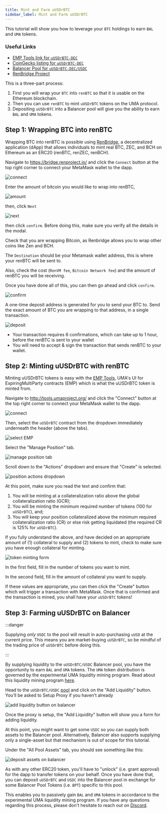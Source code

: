 ```yaml
---
title: Mint and Farm uUSDrBTC
sidebar_label: Mint and Farm uUSDrBTC
---
```


This tutorial will show you how to leverage your `BTC` holdings to earn `BAL`
and `UMA` tokens.

### Useful Links

- [EMP Tools link for `uUSDrBTC-DEC`](https://tools.umaproject.org/?address=0xaBBee9fC7a882499162323EEB7BF6614193312e3)
- [CoinGecko listing for `uUSDrBTC-DEC`](https://www.coingecko.com/en/coins/uusdrbtc-synthetic-token-expiring-1-october-2020)
- [Balancer Pool for `uUSDrBTC-DEC/USDC`](https://pools.balancer.exchange/#/pool/0x2dd7255b487a62d738110bd10f8bc4b4ea989778/)
- [RenBridge Project](https://bridge.renproject.io/)

This is a three-part process:

1. First you will wrap your `BTC` into `renBTC` so that it is usable on the
   Ethereum blockchain.
2. Then you can use `renBTC` to mint `uUSDrBTC` tokens on the UMA protocol.
3. Depositing `uUSDrBTC` into a Balancer pool will give you the ability to earn
   `BAL` and `UMA` tokens.

## Step 1: Wrapping BTC into renBTC

Wrapping BTC into renBTC is possible using [RenBridge](https://bridge.renproject.io/), a decentralized application (dApp) that allows individuals to mint real BTC, ZEC, and BCH on Ethereum as an ERC20 (renBTC, renZEC, renBCH).

Navigate to https://bridge.renproject.io/ and click the `Connect` button at the top right corner to connect your MetaMask wallet to the dapp.

![connect](/docs/tutorials/renBTC_connect.png)

Enter the amount of bitcoin you would like to wrap into renBTC,

![amount](/docs/tutorials/renBTC_enteramount.png)

then, click `Next` 

![next](/docs/tutorials/renBTC_next.png)

then click `confirm`. Before doing this, make sure you verify all the details in the modal.

Check that you are wrapping Bitcoin, as Renbridge allows you to wrap other coins like Zen and BCH.

The `Destination` should be your Metamask wallet address, this is where your renBTC will be sent to.

Also, check the cost (`RenVM fee`, `Bitcoin Network fee`) and the amount of renBTC you will be receiving.

Once you have done all of this, you can then go ahead and click `confirm`.

![confirm](/docs/tutorials/renBTC_confirm.png)

A one-time deposit address is generated for you to send your BTC to. Send the exact amount of BTC you are wrapping to that address, in a single transaction.

![deposit](/docs/tutorials/renBTC_deposit.png)

* Your transaction requires 6 confirmations, which can take up to 1 hour, before the renBTC is sent to your wallet 
* You will need to accept & sign the transaction that sends renBTC to your wallet.



## Step 2: Minting uUSDrBTC with renBTC

Minting uUSDrBTC tokens is easy with the [EMP Tools](http://tools.umaproject.org/),
UMA's UI for ExpiringMultiParty contracts (EMP) which is what the uUSDrBTC token is
minted from.

Navigate to http://tools.umaproject.org/ and click the "Connect" button at the
top right corner to connect your MetaMask wallet to the dapp.

![connect](/docs/tutorials/emp_connect.png)

Then, select the `uUSDrBTC` contract from the dropdown immediately underneath the
header (above the tabs).

![select EMP](/docs/tutorials/uUSD_selectemp.png)

Select the "Manage Position" tab.

![manage position tab](/docs/tutorials/uUSD_manage-positionemp.png)

Scroll down to the "Actions" dropdown and ensure that "Create" is selected.

![position actions dropdown](/docs/tutorials/emp_actions.png)

At this point, make sure you read the text and confirm that:

1. You will be minting at a collateralization ratio above the global
   collateralization ratio (GCR);
2. You will be minting the minimum required number of tokens (100 for `uUSDrBTC`),
   and;
3. You will keep your position collateralized above the minimum required
   collateralization ratio (CR) or else risk getting liquidated (the required CR
   is 125% for `uUSDrBTC`).

If you fully understand the above, and have decided on an appropriate amount of
(1) collateral to supply and (2) tokens to mint, check to make sure you have
enough collateral for minting.

![token minting form](/docs/tutorials/uUSD_mintingform.png)

In the first field, fill in the number of tokens you want to mint.

In the second field, fill in the amount of collateral you want to supply.

If these values are appropriate, you can then click the "Create" button which
will trigger a transaction with MetaMask. Once that is confirmed and the
transaction is mined, you shall have your `uUSDrBTC` tokens!

## Step 3: Farming uUSDrBTC on Balancer

:::danger

Supplying _only_ `USDC` to the pool will result in auto-purchasing `uUSD` at the current price. This means you are market-buying `uUSDrBTC`, so be mindful of the trading price of `uUSDrBTC` before doing this.

:::

By supplying liquidity to the `uUSDrBTC/USDC` Balancer pool, you have the
opportunity to earn `BAL` and `UMA` tokens. The `UMA` token distribution
is governed by the experimental UMA liquidity mining program.
Read about this liquidity mining program [here](https://medium.com/uma-project/uma-announcing-the-yield-dollar-on-renbtc-440a1ed0c5d5).


Head to the `uUSDrBTC/USDC` [pool](https://pools.balancer.exchange/#/pool/0x2dd7255b487a62d738110bd10f8bc4b4ea989778/) and click on the "Add Liquidity" button. You’ll
be asked to Setup Proxy if you haven’t already

![add liquidity button on balancer](/docs/tutorials/uUSD_addliquiditybal.png)

Once the proxy is setup, the "Add Liquidity" button will show you a form for
adding liquidity.

At this point, you might want to get some `USDC` so you can supply both assets
to the Balancer pool. Alternatively, Balancer also supports supplying only a
single-asset but that mechanism is out of scope for this tutorial.

Under the "All Pool Assets" tab, you should see something like this:

![deposit assets on balancer](/docs/tutorials/bal_deposit.png)

As with any other ERC20 token, you'll have to "unlock" (i.e. grant approval) for
the dapp to transfer tokens on your behalf. Once you have done that, you can
deposit `uUSDrBTC` and `USDC` into the Balancer pool in exchange for some Balancer
Pool Tokens (i.e. `BPT`) specific to this pool.

This enables you to passively gain `BAL` and `UMA` tokens in accordance
to the experimental UMA liquidity mining program. If you have any questions
regarding this process, please don't hesitate to reach out on
[Discord](https://discord.umaproject.org/).
